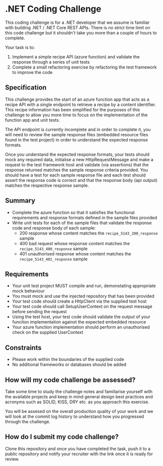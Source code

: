 # .NET Coding Challenge

This coding challenge is for a .NET developer that we assume is familiar with building .NET / .NET Core REST APIs. There is no strict time limit on this code challenge but it shouldn't take you more than a couple of hours to complete.

Your task is to:

1. Implement a simple recipe API (azure function) and validate the response through a series of unit tests
2. Complete a small refactoring exercise by refactoring the test framework to improve the code

## Specification

This challenge provides the start of an azure function app that acts as a recipe API with a single endpoint to retrieve a recipe by a content identifier. This recipe information has been simplified for the purposes of this challenge to allow you more time to focus on the implementation of the function app and unit tests.

The API endpoint is currently incomplete and in order to complete it, you will need to review the sample response files (embedded resource files found in the test project) in order to understand the expected response formats.

Once you understand the expected response formats, your tests should mock any required data, initialise a new HttpRequestMessage and make a request to the test framework host and validate (via assertions) that the response returned matches the sample response criteria provided. You should have a test for each sample response file and each test should assert the response code is correct and that the response body (api output) matches the respective response sample.


## Summary

- Complete the azure function so that it satisfies the functional requirements and response formats defined in the sample files provided
- Write unit tests for each of the sample files that validate the response code and response body of each sample:
  - 200 response whose content matches the `recipe_5143_200_response` sample
  - 400 bad request whose response content matches the `recipe_5143_400_response` sample
  - 401 unauthorised response whose content matches the `recipe_5143_401_response` sample
 
 ## Requirements
  - Your unit test project MUST compile and run, demonstating appropriate mock behaviour
  - You must mock and use the injected repository that has been provided
  - Your test code should create a HttpClient via the supplied test host
  - Your test code should call SetupUserContext on the request message before sending the request
  - Using the test host, your test code should validate the output of your funciton implementation against the expected embedded resource
  - Your azure function implementation should perform an unauthorised check on the supplied UserContext
 
 ## Constraints
 - Please work within the boundaries of the supplied code 
 - No additional frameworks or databases should be added

## How will my code challenge be assessed?

Take some time to study the challenge notes and familiarise yourself with the available projects and keep in mind general design best practices and acronyms such as SOLID, KISS, DRY etc. as you approach this exercise.

You will be assesed on the overall production quality of your work and we will look at the commit log history to understand how you progressed through the challenge.

## How do I submit my code challenge?

Clone this repository and once you have completed the task, push it to a public repository and notify your recruiter with the link once it is ready for review.

